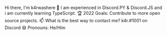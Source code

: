 Hi there, I'm k4rwashere
🌱 I am experienced in Discord.PY & Discord.JS and i am currently learning TypeScript.
🏆 2022 Goals: Contribute to more open source projects.
📫 What is the best way to contact me? k4r.#1001 on Discord
😄 Pronouns: He/Him

